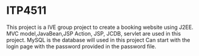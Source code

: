 # ITP4511
 
This project is a IVE group project to create a booking website using J2EE.
MVC model,JavaBean,JSP Action, JSP, JCDB, servlet are used in this project.
MySQL is the database will used in this project
Can start with the login page with the password provided in the password file.
